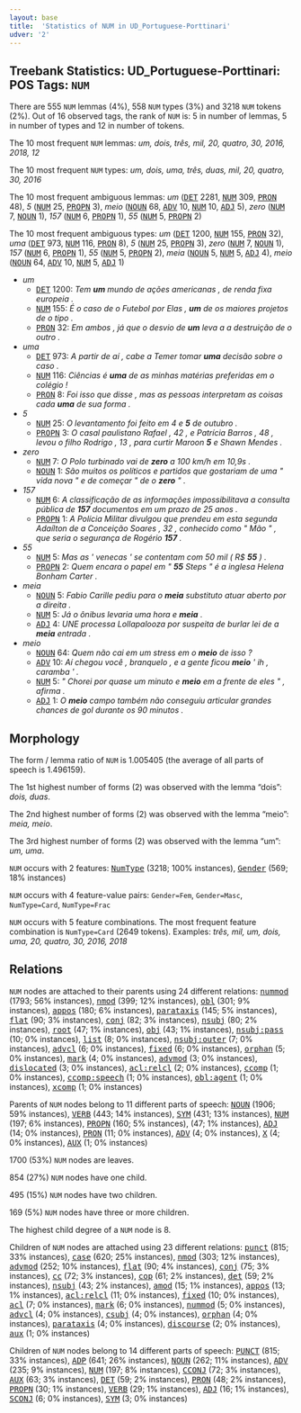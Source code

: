 ```yaml
---
layout: base
title:  'Statistics of NUM in UD_Portuguese-Porttinari'
udver: '2'
---
```


## Treebank Statistics: UD_Portuguese-Porttinari: POS Tags: `NUM`

There are 555 `NUM` lemmas (4%), 558 `NUM` types (3%) and 3218 `NUM` tokens (2%).
Out of 16 observed tags, the rank of `NUM` is: 5 in number of lemmas, 5 in number of types and 12 in number of tokens.

The 10 most frequent `NUM` lemmas: <em>um, dois, três, mil, 20, quatro, 30, 2016, 2018, 12</em>

The 10 most frequent `NUM` types:  <em>um, dois, uma, três, duas, mil, 20, quatro, 30, 2016</em>

The 10 most frequent ambiguous lemmas: <em>um</em> (<tt><a href="pt_porttinari-pos-DET.html">DET</a></tt> 2281, <tt><a href="pt_porttinari-pos-NUM.html">NUM</a></tt> 309, <tt><a href="pt_porttinari-pos-PRON.html">PRON</a></tt> 48), <em>5</em> (<tt><a href="pt_porttinari-pos-NUM.html">NUM</a></tt> 25, <tt><a href="pt_porttinari-pos-PROPN.html">PROPN</a></tt> 3), <em>meio</em> (<tt><a href="pt_porttinari-pos-NOUN.html">NOUN</a></tt> 68, <tt><a href="pt_porttinari-pos-ADV.html">ADV</a></tt> 10, <tt><a href="pt_porttinari-pos-NUM.html">NUM</a></tt> 10, <tt><a href="pt_porttinari-pos-ADJ.html">ADJ</a></tt> 5), <em>zero</em> (<tt><a href="pt_porttinari-pos-NUM.html">NUM</a></tt> 7, <tt><a href="pt_porttinari-pos-NOUN.html">NOUN</a></tt> 1), <em>157</em> (<tt><a href="pt_porttinari-pos-NUM.html">NUM</a></tt> 6, <tt><a href="pt_porttinari-pos-PROPN.html">PROPN</a></tt> 1), <em>55</em> (<tt><a href="pt_porttinari-pos-NUM.html">NUM</a></tt> 5, <tt><a href="pt_porttinari-pos-PROPN.html">PROPN</a></tt> 2)

The 10 most frequent ambiguous types:  <em>um</em> (<tt><a href="pt_porttinari-pos-DET.html">DET</a></tt> 1200, <tt><a href="pt_porttinari-pos-NUM.html">NUM</a></tt> 155, <tt><a href="pt_porttinari-pos-PRON.html">PRON</a></tt> 32), <em>uma</em> (<tt><a href="pt_porttinari-pos-DET.html">DET</a></tt> 973, <tt><a href="pt_porttinari-pos-NUM.html">NUM</a></tt> 116, <tt><a href="pt_porttinari-pos-PRON.html">PRON</a></tt> 8), <em>5</em> (<tt><a href="pt_porttinari-pos-NUM.html">NUM</a></tt> 25, <tt><a href="pt_porttinari-pos-PROPN.html">PROPN</a></tt> 3), <em>zero</em> (<tt><a href="pt_porttinari-pos-NUM.html">NUM</a></tt> 7, <tt><a href="pt_porttinari-pos-NOUN.html">NOUN</a></tt> 1), <em>157</em> (<tt><a href="pt_porttinari-pos-NUM.html">NUM</a></tt> 6, <tt><a href="pt_porttinari-pos-PROPN.html">PROPN</a></tt> 1), <em>55</em> (<tt><a href="pt_porttinari-pos-NUM.html">NUM</a></tt> 5, <tt><a href="pt_porttinari-pos-PROPN.html">PROPN</a></tt> 2), <em>meia</em> (<tt><a href="pt_porttinari-pos-NOUN.html">NOUN</a></tt> 5, <tt><a href="pt_porttinari-pos-NUM.html">NUM</a></tt> 5, <tt><a href="pt_porttinari-pos-ADJ.html">ADJ</a></tt> 4), <em>meio</em> (<tt><a href="pt_porttinari-pos-NOUN.html">NOUN</a></tt> 64, <tt><a href="pt_porttinari-pos-ADV.html">ADV</a></tt> 10, <tt><a href="pt_porttinari-pos-NUM.html">NUM</a></tt> 5, <tt><a href="pt_porttinari-pos-ADJ.html">ADJ</a></tt> 1)


* <em>um</em>
  * <tt><a href="pt_porttinari-pos-DET.html">DET</a></tt> 1200: <em>Tem <b>um</b> mundo de ações americanas , de renda fixa europeia .</em>
  * <tt><a href="pt_porttinari-pos-NUM.html">NUM</a></tt> 155: <em>É o caso de o Futebol por Elas , <b>um</b> de os maiores projetos de o tipo .</em>
  * <tt><a href="pt_porttinari-pos-PRON.html">PRON</a></tt> 32: <em>Em ambos , já que o desvio de <b>um</b> leva a a destruição de o outro .</em>
* <em>uma</em>
  * <tt><a href="pt_porttinari-pos-DET.html">DET</a></tt> 973: <em>A partir de aí , cabe a Temer tomar <b>uma</b> decisão sobre o caso .</em>
  * <tt><a href="pt_porttinari-pos-NUM.html">NUM</a></tt> 116: <em>Ciências é <b>uma</b> de as minhas matérias preferidas em o colégio !</em>
  * <tt><a href="pt_porttinari-pos-PRON.html">PRON</a></tt> 8: <em>Foi isso que disse , mas as pessoas interpretam as coisas cada <b>uma</b> de sua forma .</em>
* <em>5</em>
  * <tt><a href="pt_porttinari-pos-NUM.html">NUM</a></tt> 25: <em>O levantamento foi feito em 4 e <b>5</b> de outubro .</em>
  * <tt><a href="pt_porttinari-pos-PROPN.html">PROPN</a></tt> 3: <em>O casal paulistano Rafael , 42 , e Patrícia Barros , 48 , levou o filho Rodrigo , 13 , para curtir Maroon <b>5</b> e Shawn Mendes .</em>
* <em>zero</em>
  * <tt><a href="pt_porttinari-pos-NUM.html">NUM</a></tt> 7: <em>O Polo turbinado vai de <b>zero</b> a 100 km/h em 10,9s .</em>
  * <tt><a href="pt_porttinari-pos-NOUN.html">NOUN</a></tt> 1: <em>São muitos os políticos e partidos que gostariam de uma " vida nova " e de começar " de o <b>zero</b> " .</em>
* <em>157</em>
  * <tt><a href="pt_porttinari-pos-NUM.html">NUM</a></tt> 6: <em>A classificação de as informações impossibilitava a consulta pública de <b>157</b> documentos em um prazo de 25 anos .</em>
  * <tt><a href="pt_porttinari-pos-PROPN.html">PROPN</a></tt> 1: <em>A Polícia Militar divulgou que prendeu em esta segunda Adaílton de a Conceição Soares , 32 , conhecido como " Mão " , que seria o segurança de Rogério <b>157</b> .</em>
* <em>55</em>
  * <tt><a href="pt_porttinari-pos-NUM.html">NUM</a></tt> 5: <em>Mas as ' venecas ' se contentam com 50 mil ( R$ <b>55</b> ) .</em>
  * <tt><a href="pt_porttinari-pos-PROPN.html">PROPN</a></tt> 2: <em>Quem encara o papel em " <b>55</b> Steps " é a inglesa Helena Bonham Carter .</em>
* <em>meia</em>
  * <tt><a href="pt_porttinari-pos-NOUN.html">NOUN</a></tt> 5: <em>Fabio Carille pediu para o <b>meia</b> substituto atuar aberto por a direita .</em>
  * <tt><a href="pt_porttinari-pos-NUM.html">NUM</a></tt> 5: <em>Já o ônibus levaria uma hora e <b>meia</b> .</em>
  * <tt><a href="pt_porttinari-pos-ADJ.html">ADJ</a></tt> 4: <em>UNE processa Lollapalooza por suspeita de burlar lei de a <b>meia</b> entrada .</em>
* <em>meio</em>
  * <tt><a href="pt_porttinari-pos-NOUN.html">NOUN</a></tt> 64: <em>Quem não cai em um stress em o <b>meio</b> de isso ?</em>
  * <tt><a href="pt_porttinari-pos-ADV.html">ADV</a></tt> 10: <em>Aí chegou você , branquelo , e a gente ficou <b>meio</b> ' ih , caramba ' .</em>
  * <tt><a href="pt_porttinari-pos-NUM.html">NUM</a></tt> 5: <em>" Chorei por quase um minuto e <b>meio</b> em a frente de eles " , afirma .</em>
  * <tt><a href="pt_porttinari-pos-ADJ.html">ADJ</a></tt> 1: <em>O <b>meio</b> campo também não conseguiu articular grandes chances de gol durante os 90 minutos .</em>

## Morphology

The form / lemma ratio of `NUM` is 1.005405 (the average of all parts of speech is 1.496159).

The 1st highest number of forms (2) was observed with the lemma “dois”: <em>dois, duas</em>.

The 2nd highest number of forms (2) was observed with the lemma “meio”: <em>meia, meio</em>.

The 3rd highest number of forms (2) was observed with the lemma “um”: <em>um, uma</em>.

`NUM` occurs with 2 features: <tt><a href="pt_porttinari-feat-NumType.html">NumType</a></tt> (3218; 100% instances), <tt><a href="pt_porttinari-feat-Gender.html">Gender</a></tt> (569; 18% instances)

`NUM` occurs with 4 feature-value pairs: `Gender=Fem`, `Gender=Masc`, `NumType=Card`, `NumType=Frac`

`NUM` occurs with 5 feature combinations.
The most frequent feature combination is `NumType=Card` (2649 tokens).
Examples: <em>três, mil, um, dois, uma, 20, quatro, 30, 2016, 2018</em>


## Relations

`NUM` nodes are attached to their parents using 24 different relations: <tt><a href="pt_porttinari-dep-nummod.html">nummod</a></tt> (1793; 56% instances), <tt><a href="pt_porttinari-dep-nmod.html">nmod</a></tt> (399; 12% instances), <tt><a href="pt_porttinari-dep-obl.html">obl</a></tt> (301; 9% instances), <tt><a href="pt_porttinari-dep-appos.html">appos</a></tt> (180; 6% instances), <tt><a href="pt_porttinari-dep-parataxis.html">parataxis</a></tt> (145; 5% instances), <tt><a href="pt_porttinari-dep-flat.html">flat</a></tt> (90; 3% instances), <tt><a href="pt_porttinari-dep-conj.html">conj</a></tt> (82; 3% instances), <tt><a href="pt_porttinari-dep-nsubj.html">nsubj</a></tt> (80; 2% instances), <tt><a href="pt_porttinari-dep-root.html">root</a></tt> (47; 1% instances), <tt><a href="pt_porttinari-dep-obj.html">obj</a></tt> (43; 1% instances), <tt><a href="pt_porttinari-dep-nsubj-pass.html">nsubj:pass</a></tt> (10; 0% instances), <tt><a href="pt_porttinari-dep-list.html">list</a></tt> (8; 0% instances), <tt><a href="pt_porttinari-dep-nsubj-outer.html">nsubj:outer</a></tt> (7; 0% instances), <tt><a href="pt_porttinari-dep-advcl.html">advcl</a></tt> (6; 0% instances), <tt><a href="pt_porttinari-dep-fixed.html">fixed</a></tt> (6; 0% instances), <tt><a href="pt_porttinari-dep-orphan.html">orphan</a></tt> (5; 0% instances), <tt><a href="pt_porttinari-dep-mark.html">mark</a></tt> (4; 0% instances), <tt><a href="pt_porttinari-dep-advmod.html">advmod</a></tt> (3; 0% instances), <tt><a href="pt_porttinari-dep-dislocated.html">dislocated</a></tt> (3; 0% instances), <tt><a href="pt_porttinari-dep-acl-relcl.html">acl:relcl</a></tt> (2; 0% instances), <tt><a href="pt_porttinari-dep-ccomp.html">ccomp</a></tt> (1; 0% instances), <tt><a href="pt_porttinari-dep-ccomp-speech.html">ccomp:speech</a></tt> (1; 0% instances), <tt><a href="pt_porttinari-dep-obl-agent.html">obl:agent</a></tt> (1; 0% instances), <tt><a href="pt_porttinari-dep-xcomp.html">xcomp</a></tt> (1; 0% instances)

Parents of `NUM` nodes belong to 11 different parts of speech: <tt><a href="pt_porttinari-pos-NOUN.html">NOUN</a></tt> (1906; 59% instances), <tt><a href="pt_porttinari-pos-VERB.html">VERB</a></tt> (443; 14% instances), <tt><a href="pt_porttinari-pos-SYM.html">SYM</a></tt> (431; 13% instances), <tt><a href="pt_porttinari-pos-NUM.html">NUM</a></tt> (197; 6% instances), <tt><a href="pt_porttinari-pos-PROPN.html">PROPN</a></tt> (160; 5% instances),  (47; 1% instances), <tt><a href="pt_porttinari-pos-ADJ.html">ADJ</a></tt> (14; 0% instances), <tt><a href="pt_porttinari-pos-PRON.html">PRON</a></tt> (11; 0% instances), <tt><a href="pt_porttinari-pos-ADV.html">ADV</a></tt> (4; 0% instances), <tt><a href="pt_porttinari-pos-X.html">X</a></tt> (4; 0% instances), <tt><a href="pt_porttinari-pos-AUX.html">AUX</a></tt> (1; 0% instances)

1700 (53%) `NUM` nodes are leaves.

854 (27%) `NUM` nodes have one child.

495 (15%) `NUM` nodes have two children.

169 (5%) `NUM` nodes have three or more children.

The highest child degree of a `NUM` node is 8.

Children of `NUM` nodes are attached using 23 different relations: <tt><a href="pt_porttinari-dep-punct.html">punct</a></tt> (815; 33% instances), <tt><a href="pt_porttinari-dep-case.html">case</a></tt> (620; 25% instances), <tt><a href="pt_porttinari-dep-nmod.html">nmod</a></tt> (303; 12% instances), <tt><a href="pt_porttinari-dep-advmod.html">advmod</a></tt> (252; 10% instances), <tt><a href="pt_porttinari-dep-flat.html">flat</a></tt> (90; 4% instances), <tt><a href="pt_porttinari-dep-conj.html">conj</a></tt> (75; 3% instances), <tt><a href="pt_porttinari-dep-cc.html">cc</a></tt> (72; 3% instances), <tt><a href="pt_porttinari-dep-cop.html">cop</a></tt> (61; 2% instances), <tt><a href="pt_porttinari-dep-det.html">det</a></tt> (59; 2% instances), <tt><a href="pt_porttinari-dep-nsubj.html">nsubj</a></tt> (43; 2% instances), <tt><a href="pt_porttinari-dep-amod.html">amod</a></tt> (15; 1% instances), <tt><a href="pt_porttinari-dep-appos.html">appos</a></tt> (13; 1% instances), <tt><a href="pt_porttinari-dep-acl-relcl.html">acl:relcl</a></tt> (11; 0% instances), <tt><a href="pt_porttinari-dep-fixed.html">fixed</a></tt> (10; 0% instances), <tt><a href="pt_porttinari-dep-acl.html">acl</a></tt> (7; 0% instances), <tt><a href="pt_porttinari-dep-mark.html">mark</a></tt> (6; 0% instances), <tt><a href="pt_porttinari-dep-nummod.html">nummod</a></tt> (5; 0% instances), <tt><a href="pt_porttinari-dep-advcl.html">advcl</a></tt> (4; 0% instances), <tt><a href="pt_porttinari-dep-csubj.html">csubj</a></tt> (4; 0% instances), <tt><a href="pt_porttinari-dep-orphan.html">orphan</a></tt> (4; 0% instances), <tt><a href="pt_porttinari-dep-parataxis.html">parataxis</a></tt> (4; 0% instances), <tt><a href="pt_porttinari-dep-discourse.html">discourse</a></tt> (2; 0% instances), <tt><a href="pt_porttinari-dep-aux.html">aux</a></tt> (1; 0% instances)

Children of `NUM` nodes belong to 14 different parts of speech: <tt><a href="pt_porttinari-pos-PUNCT.html">PUNCT</a></tt> (815; 33% instances), <tt><a href="pt_porttinari-pos-ADP.html">ADP</a></tt> (641; 26% instances), <tt><a href="pt_porttinari-pos-NOUN.html">NOUN</a></tt> (262; 11% instances), <tt><a href="pt_porttinari-pos-ADV.html">ADV</a></tt> (235; 9% instances), <tt><a href="pt_porttinari-pos-NUM.html">NUM</a></tt> (197; 8% instances), <tt><a href="pt_porttinari-pos-CCONJ.html">CCONJ</a></tt> (72; 3% instances), <tt><a href="pt_porttinari-pos-AUX.html">AUX</a></tt> (63; 3% instances), <tt><a href="pt_porttinari-pos-DET.html">DET</a></tt> (59; 2% instances), <tt><a href="pt_porttinari-pos-PRON.html">PRON</a></tt> (48; 2% instances), <tt><a href="pt_porttinari-pos-PROPN.html">PROPN</a></tt> (30; 1% instances), <tt><a href="pt_porttinari-pos-VERB.html">VERB</a></tt> (29; 1% instances), <tt><a href="pt_porttinari-pos-ADJ.html">ADJ</a></tt> (16; 1% instances), <tt><a href="pt_porttinari-pos-SCONJ.html">SCONJ</a></tt> (6; 0% instances), <tt><a href="pt_porttinari-pos-SYM.html">SYM</a></tt> (3; 0% instances)

